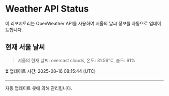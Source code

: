
# Weather API Status

이 리포지토리는 OpenWeather API를 사용하여 서울의 날씨 정보를 자동으로 업데이트합니다.

## 현재 서울 날씨
> 서울의 현재 날씨: overcast clouds, 온도: 31.56°C, 습도: 61%

⏳ 업데이트 시간: 2025-08-16 08:15:44 (UTC)

---
자동 업데이트 봇에 의해 관리됩니다.
